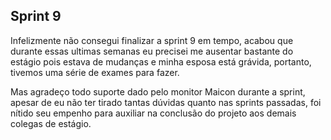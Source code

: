 ## Sprint 9

Infelizmente não consegui finalizar a sprint 9 em tempo, acabou que durante essas ultimas semanas eu precisei me ausentar bastante do estágio pois estava de mudanças e minha esposa está grávida, portanto, tivemos uma série de exames para fazer.

Mas agradeço todo suporte dado pelo monitor Maicon durante a sprint, apesar de eu não ter tirado tantas dúvidas quanto nas sprints passadas, foi nítido seu empenho para auxiliar na conclusão do projeto aos demais colegas de estágio.